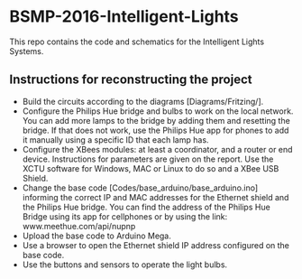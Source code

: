 # BSMP-2016-Intelligent-Lights
This repo contains the code and schematics for the Intelligent Lights Systems.

## Instructions for reconstructing the project
<ul>
	<li>Build the circuits according to the diagrams [Diagrams/Fritzing/].</li>
	<li>Configure the Philips Hue bridge and bulbs to work on the local network. You can add more lamps to the bridge by adding them and resetting the bridge. If that does not work, use the Philips Hue app for phones to add it manually using a specific ID that each lamp has.</li>
	<li>Configure the XBees modules: at least a coordinator, and a router or end device. Instructions for parameters are given on the report. Use the XCTU software for Windows, MAC or Linux to do so and a XBee USB Shield.</li>
	<li>Change the base code [Codes/base_arduino/base_arduino.ino] informing the correct IP and MAC addresses for the Ethernet shield and the Philips Hue bridge. You can find the address of the Philips Hue Bridge using its app for cellphones or by using the link: www.meethue.com/api/nupnp</li>
	<li>Upload the base code to Arduino Mega.</li>
	<li>Use a browser to open the Ethernet shield IP address configured on the base code.</li>
	<li>Use the buttons and sensors to operate the light bulbs.</li>
</ul>